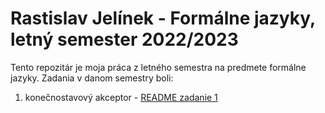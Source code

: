 # Rastislav Jelínek - Formálne jazyky, letný semester 2022/2023

Tento repozitár je moja práca z letného semestra na predmete formálne jazyky.
Zadania v danom semestry boli:
1. konečnostavový akceptor -  [README zadanie 1](zadanie1/readme.md)
